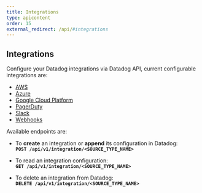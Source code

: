 ```yaml
---
title: Integrations
type: apicontent
order: 15
external_redirect: /api/#integrations
---
```


## Integrations

Configure your Datadog integrations via Datadog API, current configurable integrations are:

* [AWS][1]
* [Azure][2]
* [Google Cloud Platform][3]
* [PagerDuty][4]
* [Slack][5]
* [Webhooks][6]

Available endpoints are:

* To **create** an integration or **append** its configuration in Datadog:  
    **`POST /api/v1/integration/<SOURCE_TYPE_NAME>`**

* To read an integration configuration:  
    **`GET /api/v1/integration/<SOURCE_TYPE_NAME>`**

* To delete an integration from Datadog:  
    **`DELETE /api/v1/integration/<SOURCE_TYPE_NAME>`**

[1]: /api/#aws
[2]: /api/#azure
[3]: /api/#google-cloud-platform
[4]: /api/#pagerduty
[5]: /api/#slack
[6]: /api/#webhooks
